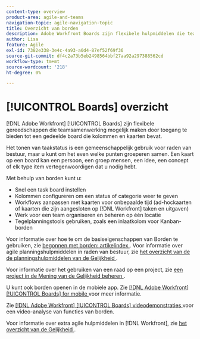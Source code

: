 ```yaml
---
content-type: overview
product-area: agile-and-teams
navigation-topic: agile-navigation-topic
title: Overzicht van borden
description: Adobe Workfront Boards zijn flexibele hulpmiddelen die teamsamenwerking toestaan door toegang tot een gedeelde raad te verlenen die kolommen en kaarten bevat.
author: Lisa
feature: Agile
exl-id: 7382e338-3e4c-4a93-a0d4-87ef52f69f36
source-git-commit: df4c2a73b5eb2498564bbf27aa92a297388562cd
workflow-type: tm+mt
source-wordcount: '218'
ht-degree: 0%

---
```


# [!UICONTROL Boards] overzicht

[!DNL Adobe Workfront] [!UICONTROL Boards] zijn flexibele gereedschappen die teamsamenwerking mogelijk maken door toegang te bieden tot een gedeelde board die kolommen en kaarten bevat.

Het tonen van taakstatus is een gemeenschappelijk gebruik voor raden van bestuur, maar u kunt om het even welke punten groeperen samen. Een kaart op een board kan een persoon, een groep mensen, een idee, een concept of elk type item vertegenwoordigen dat u nodig hebt.

Met behulp van borden kunt u:

* Snel een task board instellen
* Kolommen configureren om een status of categorie weer te geven
* Workflows aanpassen met kaarten voor onbepaalde tijd (ad-hockaarten of kaarten die zijn aangesloten op [!DNL Workfront] taken en uitgaven)
* Werk voor een team organiseren en beheren op één locatie
* Tegelplanningstools gebruiken, zoals een inlaatkolom voor Kanban-borden

Voor informatie over hoe te om de basiseigenschappen van Borden te gebruiken, zie [ begonnen met borden: artikelindex ](../agile/get-started-with-boards/get-started-with-boards.md). Voor informatie over agile planningshulpmiddelen in raden van bestuur, zie [ het overzicht van de de planningshulpmiddelen van de Gelijkheid ](/help/quicksilver/agile/use-boards-agile-planning-tools/agile-planning-tools-overview.md).

Voor informatie over het gebruiken van een raad op een project, zie [ een project in de Mening van de Gelijkheid beheren ](/help/quicksilver/manage-work/projects/manage-projects/manage-projects-in-agile-view.md).

U kunt ook borden openen in de mobiele app. Zie [[!DNL Adobe Workfront] [!UICONTROL Boards] for mobile ](/help/quicksilver/workfront-basics/mobile-apps/using-the-workfront-mobile-app/mobile-boards.md) voor meer informatie.

Zie [[!DNL Adobe Workfront] [!UICONTROL Boards] videodemonstraties ](/help/quicksilver/agile/get-started-with-boards/boards-video-demonstrations.md) voor een video-analyse van functies van borden.

Voor informatie over extra agile hulpmiddelen in [!DNL Workfront], zie [ het overzicht van de Gelijkheid ](../agile/agile-overview.md).
